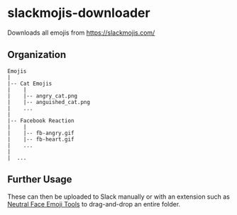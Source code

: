 # slackmojis-downloader
Downloads all emojis from https://slackmojis.com/

## Organization

```
Emojis  
|  
|-- Cat Emojis  
|    |  
|    |-- angry_cat.png  
|    |-- anguished_cat.png  
|    ...  
|  
|-- Facebook Reaction  
|    |  
|    |-- fb-angry.gif  
|    |-- fb-heart.gif  
|    ...  
|  
|  ...
```
## Further Usage

These can then be uploaded to Slack manually or with an extension such as [Neutral Face Emoji Tools](https://chrome.google.com/webstore/detail/neutral-face-emoji-tools/anchoacphlfbdomdlomnbbfhcmcdmjej?hl=en) to drag-and-drop an entire folder.
